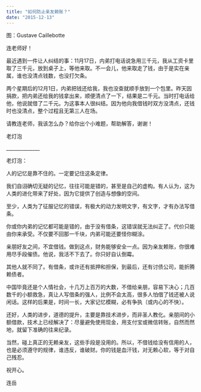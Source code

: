 ```yaml
---
title: "如何防止亲友赖账？"
date: "2015-12-13"
---
```


图：Gustave Caillebotte

连老师好！

最近遇到一件让人纠结的事：11月17日，内弟打电话说急用三千元，我从工资卡里取了三千元，放到桌子上，等他来取。不一会儿，他来取走了钱，由于是实在亲属，谁也没清点钱数，也没打欠条。

两个星期后的12月1日，内弟把钱还给我，我也没查就顺手放到一个包里。昨天因捐款，把内弟还给我的钱拿出来，顺便清点了一下，结果是二千元。当时打电话给他，他说就借了二千元。为这事本人很纠结。因为他向我借钱时双方没清点，还钱时也没清点，整个过程且无第三人在场。

请教连老师，我该怎么办？给你出个小难题，帮助解答，谢谢！

老灯泡

\_\_\_\_\_\_\_\_\_\_\_\_\_\_

老灯泡：

人的记忆是靠不住的。一定要记住这条定律。

我们自诩确切无疑的记忆，往往可能是错的，甚至是自己的虚构。有人认为，这为人类的进化带来了好处，因为它提供了创造与想像的空间。

至少，人类为了征服记忆的错误，有极大的动力发明文字，有文字，才有办法写借条。

你或你内弟的记忆都可能是错的，由于没有借条，这错误就无法纠正了。代价只能由你来承受。不仅要不回那一千块，内弟可能还要怪你糊涂。

亲朋好友之间，不宜借钱。做到这点，财务能够安全一点。因为亲友赖账，你很难用尽手段催债。他说，我活不下去了。你只好自认倒霉。

其他人就不同了。有借条，或许还有抵押和担保，到最后，还有讨债公司，能折腾赖债者。

中国毕竟还是个人情社会，十几万上百万的大数，不借给亲朋，容易下决心；几百数千的小额救急，真让人写借条的强人，比例不会太高，很多人怕借了钱还被人说闲话。这样的后果是，时间一长，大家记忆模糊，必有争执（或内心的不快）。

还好，人类的进步，道德的提升，主要是靠技术进步，而非圣人教化。亲朋间的小额借款，技术上已经解决了：尽量避免使用现金，用支付宝或微信转账，自然而然地，就留下准确的往来纪录。  

当然，碰上真正的无赖亲友，这些手段是没用的。所以，不借钱给没有信用的人，也是必须遵守的规律，谁违反，谁破财。你的钱是血汗钱，对无赖心软，等于对自己残忍。

祝开心。

连岳

